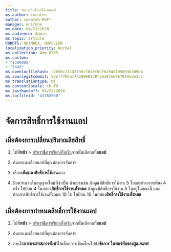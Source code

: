```yaml
---
title: จัดการสิทธิ์การใช้งานแอป
ms.author: cmcatee
author: cmcatee-MSFT
manager: mnirkhe
ms.date: 04/21/2020
ms.audience: Admin
ms.topic: article
ROBOTS: NOINDEX, NOFOLLOW
localization_priority: Normal
ms.collection: Adm_O365
ms.custom:
- "1500008"
- "2443"
ms.openlocfilehash: c7656c23142f9dcf649f0cf6294d105603b109eb
ms.sourcegitcommit: 55eff703a17e500681d8fa6a87eb067019ade3cc
ms.translationtype: MT
ms.contentlocale: th-TH
ms.lasthandoff: 04/22/2020
ms.locfileid: "43762660"
---
```

# <a name="manage-app-licenses"></a>จัดการสิทธิ์การใช้งานแอป

## <a name="to-change-license-quantity"></a>เมื่อต้องการเปลี่ยนปริมาณลิขสิทธิ์

1. ไปที่**หน้า** > [บริการ&การเรียกเก็บเงิน](https://go.microsoft.com/fwlink/p/?linkid=842054)จากนั้นเลือกแท็บ**แอป**

2. ค้นหาและเลือกแอปที่คุณต้องการจัดการ  

3. เลือก**เพิ่ม/เอาสิทธิ์การใช้งาน**ออก

4. ป้อนจํานวนใบอนุญาตใหม่ที่จําเป็น ตัวอย่างเช่น ถ้าคุณมีสิทธิ์การใช้งาน 5 ใบและต้องการเพียง 4 ครั้ง ให้ป้อน 4 ในกล่อง**สิทธิ์การใช้งานทั้งหมด** ถ้าคุณมีสิทธิ์การใช้งาน 5 ใบอยู่ในขณะนี้ และต้องการสิทธิ์การใช้งานทั้งหมด 10 ใบ ให้ป้อน 10 ในกล่อง**สิทธิ์การใช้งานทั้งหมด**

## <a name="to-assign-app-licenses"></a>เมื่อต้องการกําหนดสิทธิ์การใช้งานแอป

1. ไปที่**หน้า** > [บริการ&การเรียกเก็บเงิน](https://go.microsoft.com/fwlink/p/?linkid=842054)จากนั้นเลือกแท็บ**แอป**

2. ค้นหาและเลือกแอปที่คุณต้องการจัดการ  

3. ภายใต้**การกระทํา&การตั้งค่า**ให้เลือกการเชื่อมโยงไปยัง**จัดการ ในพอร์ทัลของผู้เผยแพร่**